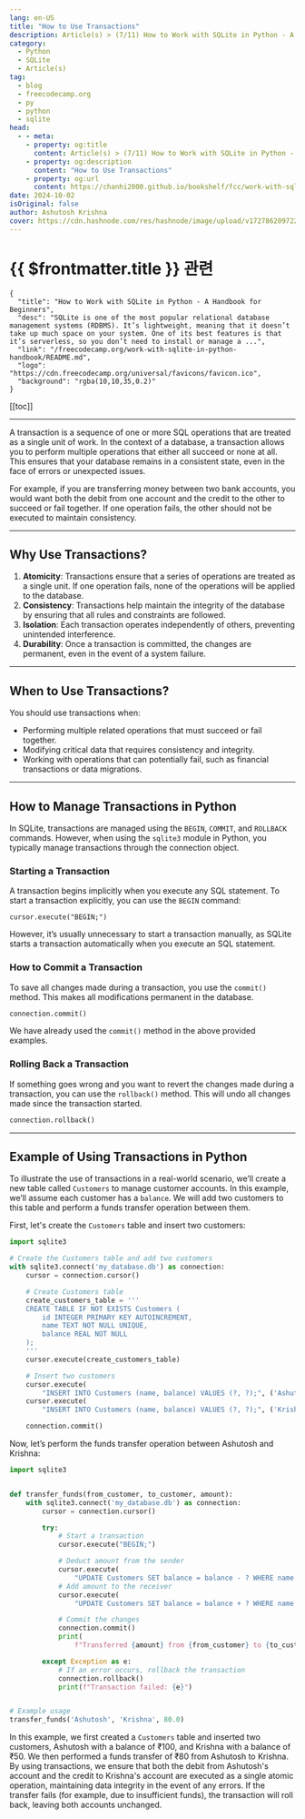 ```yaml
---
lang: en-US
title: "How to Use Transactions"
description: Article(s) > (7/11) How to Work with SQLite in Python - A Handbook for Beginners 
category:
  - Python
  - SQLite
  - Article(s)
tag:
  - blog
  - freecodecamp.org
  - py
  - python
  - sqlite
head:
  - - meta:
    - property: og:title
      content: Article(s) > (7/11) How to Work with SQLite in Python - A Handbook for Beginners
    - property: og:description
      content: "How to Use Transactions"
    - property: og:url
      content: https://chanhi2000.github.io/bookshelf/fcc/work-with-sqlite-in-python-handbook/how-to-use-transactions.html
date: 2024-10-02
isOriginal: false
author: Ashutosh Krishna
cover: https://cdn.hashnode.com/res/hashnode/image/upload/v1727862097228/24433377-ebb8-49b5-b0ee-5736f629399d.png
---
```


# {{ $frontmatter.title }} 관련

```component VPCard
{
  "title": "How to Work with SQLite in Python - A Handbook for Beginners",
  "desc": "SQLite is one of the most popular relational database management systems (RDBMS). It’s lightweight, meaning that it doesn’t take up much space on your system. One of its best features is that it’s serverless, so you don’t need to install or manage a ...",
  "link": "/freecodecamp.org/work-with-sqlite-in-python-handbook/README.md",
  "logo": "https://cdn.freecodecamp.org/universal/favicons/favicon.ico",
  "background": "rgba(10,10,35,0.2)"
}
```

[[toc]]

---

<SiteInfo
  name="How to Work with SQLite in Python - A Handbook for Beginners"
  desc="SQLite is one of the most popular relational database management systems (RDBMS). It’s lightweight, meaning that it doesn’t take up much space on your system. One of its best features is that it’s serverless, so you don’t need to install or manage a ..."
  url="https://freecodecamp.org/news/work-with-sqlite-in-python-handbook/"
  logo="https://cdn.freecodecamp.org/universal/favicons/favicon.ico"
  preview="https://cdn.hashnode.com/res/hashnode/image/upload/v1727862097228/24433377-ebb8-49b5-b0ee-5736f629399d.png"/>

A transaction is a sequence of one or more SQL operations that are treated as a single unit of work. In the context of a database, a transaction allows you to perform multiple operations that either all succeed or none at all. This ensures that your database remains in a consistent state, even in the face of errors or unexpected issues.

For example, if you are transferring money between two bank accounts, you would want both the debit from one account and the credit to the other to succeed or fail together. If one operation fails, the other should not be executed to maintain consistency.

---

## Why Use Transactions?

1. **Atomicity**: Transactions ensure that a series of operations are treated as a single unit. If one operation fails, none of the operations will be applied to the database.
2. **Consistency**: Transactions help maintain the integrity of the database by ensuring that all rules and constraints are followed.
3. **Isolation**: Each transaction operates independently of others, preventing unintended interference.
4. **Durability**: Once a transaction is committed, the changes are permanent, even in the event of a system failure.

---

## When to Use Transactions?

You should use transactions when:

- Performing multiple related operations that must succeed or fail together.
- Modifying critical data that requires consistency and integrity.
- Working with operations that can potentially fail, such as financial transactions or data migrations.

---

## How to Manage Transactions in Python

In SQLite, transactions are managed using the `BEGIN`, `COMMIT`, and `ROLLBACK` commands. However, when using the `sqlite3` module in Python, you typically manage transactions through the connection object.

### Starting a Transaction

A transaction begins implicitly when you execute any SQL statement. To start a transaction explicitly, you can use the `BEGIN` command:

```
cursor.execute("BEGIN;")
``` 

However, it’s usually unnecessary to start a transaction manually, as SQLite starts a transaction automatically when you execute an SQL statement.

### How to Commit a Transaction

To save all changes made during a transaction, you use the `commit()` method. This makes all modifications permanent in the database.

```py
connection.commit()
```

We have already used the `commit()` method in the above provided examples.

### Rolling Back a Transaction

If something goes wrong and you want to revert the changes made during a transaction, you can use the `rollback()` method. This will undo all changes made since the transaction started.

```py
connection.rollback()
```

---

## Example of Using Transactions in Python

To illustrate the use of transactions in a real-world scenario, we’ll create a new table called `Customers` to manage customer accounts. In this example, we’ll assume each customer has a `balance`. We will add two customers to this table and perform a funds transfer operation between them.

First, let's create the `Customers` table and insert two customers:

```py
import sqlite3

# Create the Customers table and add two customers
with sqlite3.connect('my_database.db') as connection:
    cursor = connection.cursor()

    # Create Customers table
    create_customers_table = '''
    CREATE TABLE IF NOT EXISTS Customers (
        id INTEGER PRIMARY KEY AUTOINCREMENT,
        name TEXT NOT NULL UNIQUE,
        balance REAL NOT NULL
    );
    '''
    cursor.execute(create_customers_table)

    # Insert two customers
    cursor.execute(
        "INSERT INTO Customers (name, balance) VALUES (?, ?);", ('Ashutosh', 100.0))
    cursor.execute(
        "INSERT INTO Customers (name, balance) VALUES (?, ?);", ('Krishna', 50.0))

    connection.commit()
```

Now, let’s perform the funds transfer operation between Ashutosh and Krishna:

```py
import sqlite3


def transfer_funds(from_customer, to_customer, amount):
    with sqlite3.connect('my_database.db') as connection:
        cursor = connection.cursor()

        try:
            # Start a transaction
            cursor.execute("BEGIN;")

            # Deduct amount from the sender
            cursor.execute(
                "UPDATE Customers SET balance = balance - ? WHERE name = ?;", (amount, from_customer))
            # Add amount to the receiver
            cursor.execute(
                "UPDATE Customers SET balance = balance + ? WHERE name = ?;", (amount, to_customer))

            # Commit the changes
            connection.commit()
            print(
                f"Transferred {amount} from {from_customer} to {to_customer}.")

        except Exception as e:
            # If an error occurs, rollback the transaction
            connection.rollback()
            print(f"Transaction failed: {e}")


# Example usage
transfer_funds('Ashutosh', 'Krishna', 80.0)
```

In this example, we first created a `Customers` table and inserted two customers, Ashutosh with a balance of ₹100, and Krishna with a balance of ₹50. We then performed a funds transfer of ₹80 from Ashutosh to Krishna. By using transactions, we ensure that both the debit from Ashutosh's account and the credit to Krishna's account are executed as a single atomic operation, maintaining data integrity in the event of any errors. If the transfer fails (for example, due to insufficient funds), the transaction will roll back, leaving both accounts unchanged.
